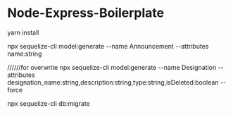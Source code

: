 # Node-Express-Boilerplate

yarn install

npx sequelize-cli model:generate --name Announcement --attributes name:string

//////for overwrite
npx sequelize-cli model:generate --name Designation --attributes designation_name:string,description:string,type:string,isDeleted:boolean --force

npx sequelize-cli db:migrate

